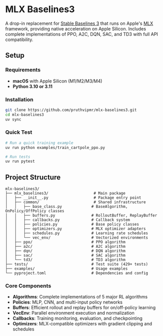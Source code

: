 # MLX Baselines3

A drop-in replacement for [Stable Baselines 3](https://stable-baselines3.readthedocs.io/) that runs on Apple's [MLX](https://ml-explore.github.io/mlx/build/html/index.html) framework, providing native acceleration on Apple Silicon. Includes complete implementations of PPO, A2C, DQN, SAC, and TD3 with full API compatibility.

## Setup

### Requirements
- **macOS** with Apple Silicon (M1/M2/M3/M4)
- **Python 3.10 or 3.11**

### Installation
```bash
git clone https://github.com/pruthvipmr/mlx-baselines3.git
cd mlx-baselines3
uv sync
```

### Quick Test
```bash
# Run a quick training example
uv run python examples/train_cartpole_ppo.py

# Run tests
uv run pytest
```

## Project Structure

```
mlx-baselines3/
├── mlx_baselines3/                    # Main package
│   ├── __init__.py                    # Package entry point
│   ├── common/                        # Shared infrastructure
│   │   ├── base_class.py             # BaseAlgorithm, OnPolicy/OffPolicy classes
│   │   ├── buffers.py                # RolloutBuffer, ReplayBuffer
│   │   ├── callbacks.py              # Callback system
│   │   ├── policies.py               # Base policy classes
│   │   ├── optimizers.py             # MLX optimizer adapters
│   │   ├── schedules.py              # Learning rate schedules
│   │   └── vec_env/                  # Vectorized environments
│   ├── ppo/                          # PPO algorithm
│   ├── a2c/                          # A2C algorithm  
│   ├── dqn/                          # DQN algorithm
│   ├── sac/                          # SAC algorithm
│   └── td3/                          # TD3 algorithm
├── tests/                            # Test suite (429+ tests)
├── examples/                         # Usage examples
└── pyproject.toml                    # Dependencies and config
```

### Core Components
- **Algorithms**: Complete implementations of 5 major RL algorithms
- **Policies**: MLP, CNN, and multi-input policy networks
- **Buffers**: Efficient rollout and replay buffers for on/off-policy learning
- **VecEnv**: Parallel environment execution and normalization
- **Callbacks**: Training monitoring, evaluation, and checkpointing
- **Optimizers**: MLX-compatible optimizers with gradient clipping and schedules
